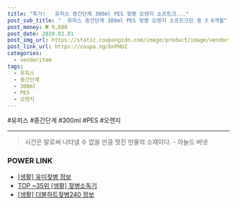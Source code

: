 ```yaml
--- 
title: "특가!   유피스 중간단계 300ml PES 젖병 오렌지 소프트크..." 
post_sub_title: "  유피스 중간단계 300ml PES 젖병 오렌지 소프트크린 중 3 6개월" 
post_money: ₩ 9,680 
post_date: 2020.02.01 
post_img_url: https://static.coupangcdn.com/image/product/image/vendoritem/2019/03/11/3000341615/2e5e5844-1446-460f-b168-801edf9fd18b.jpg 
post_link_url: https://coupa.ng/bnPHU2 
categories: 
  - vendoritem 
tags: 
  - 유피스 
  - 중간단계 
  - 300ml 
  - PES 
  - 오렌지 
--- 
```

  #유피스 #중간단계 #300ml #PES #오렌지 
<hr> 

> 시간은 말로써 나타낼 수 없을 만큼 멋진 만물의 소재이다. - 아놀드 버넷 


### POWER LINK

* <a href="https://blog.naver.com/fasyy4321/221759496934" target="_blank"> [생활] 유미젖병 정보 </a>
* <a href="https://blog.naver.com/an0733/221792052851" target="_blank"> TOP ~35위 [생활] 젖병소독기</a>
* <a href="https://blog.naver.com/fasyy4321/221766331073" target="_blank"> [생활] 더블하트젖병240 정보 </a>
